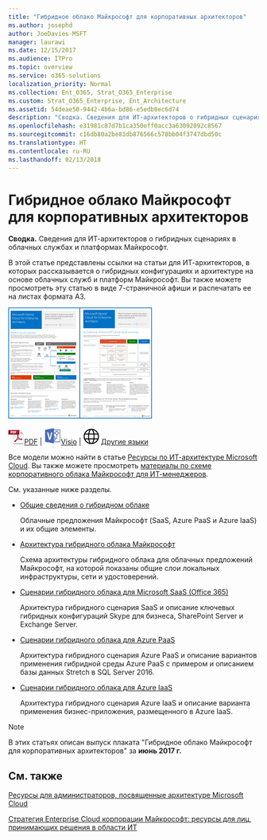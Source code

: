 ```yaml
---
title: "Гибридное облако Майкрософт для корпоративных архитекторов"
ms.author: josephd
author: JoeDavies-MSFT
manager: laurawi
ms.date: 12/15/2017
ms.audience: ITPro
ms.topic: overview
ms.service: o365-solutions
localization_priority: Normal
ms.collection: Ent_O365, Strat_O365_Enterprise
ms.custom: Strat_O365_Enterprise, Ent_Architecture
ms.assetid: 54deae50-9442-4b6a-bd86-e5edb0ec6d74
description: "Сводка. Сведения для ИТ-архитекторов о гибридных сценариях в облачных службах и платформах Майкрософт."
ms.openlocfilehash: e31981c87d7b1ca350eff0acc3a63092092c8567
ms.sourcegitcommit: c16db80a2be81db876566c578bb04f3747dbd50c
ms.translationtype: HT
ms.contentlocale: ru-RU
ms.lasthandoff: 02/13/2018
---
```

# <a name="microsoft-hybrid-cloud-for-enterprise-architects"></a>Гибридное облако Майкрософт для корпоративных архитекторов

 **Сводка.** Сведения для ИТ-архитекторов о гибридных сценариях в облачных службах и платформах Майкрософт.
  
В этой статье представлены ссылки на статьи для ИТ-архитекторов, в которых рассказывается о гибридных конфигурациях и архитектуре на основе облачных служб и платформ Майкрософт. Вы также можете просмотреть эту статью в виде 7-страничной афиши и распечатать ее на листах формата A3.
  
[![Эскиз: модель гибридного облака Майкрософт](images/Hybrid_Poster/Hybrid_Cloud_Thumbnail.png)](https://www.microsoft.com/download/details.aspx?id=54424
)
  
![PDF-файл](images/Common_Images/PDFIcon.png)[PDF](https://go.microsoft.com/fwlink/p/?linkid=842082) | ![Файл Visio](images/Common_Images/VisioIcon.png)[Visio](https://go.microsoft.com/fwlink/p/?linkid=842083) | ![Страница с версиями на других языках](images/Common_Images/GlobeIcon.png)
[Другие языки](https://www.microsoft.com/download/details.aspx?id=54424)
  
Все модели можно найти в статье [Ресурсы по ИТ-архитектуре Microsoft Cloud](microsoft-cloud-it-architecture-resources.md). Вы также можете просмотреть [материалы по схеме корпоративного облака Майкрософт для ИТ-менеджеров](https://aka.ms/cloudarchitecture).
  
См. указанные ниже разделы.
  
- [Общие сведения о гибридном облаке](hybrid-cloud-overview.md)
    
    Облачные предложения Майкрософт (SaaS, Azure PaaS и Azure IaaS) и их общие элементы.
    
- [Архитектура гибридного облака Майкрософт](architecture-of-microsoft-hybrid-cloud-scenarios.md)
    
    Схема архитектуры гибридного облака для облачных предложений Майкрософт, на которой показаны общие слои локальных инфраструктуры, сети и удостоверений.
    
- [Сценарии гибридного облака для Microsoft SaaS (Office 365)](hybrid-cloud-scenarios-for-microsoft-saas-office-365.md)
    
    Архитектура гибридного сценария SaaS и описание ключевых гибридных конфигураций Skype для бизнеса, SharePoint Server и Exchange Server.
    
- [Сценарии гибридного облака для Azure PaaS](hybrid-cloud-scenarios-for-azure-paas.md)
    
    Архитектура гибридного сценария Azure PaaS и описание вариантов применения гибридной среды Azure PaaS с примером и описанием базы данных Stretch в SQL Server 2016.
    
- [Сценарии гибридного облака для Azure IaaS](hybrid-cloud-scenarios-for-azure-iaas.md)
    
    Архитектура гибридного сценария Azure IaaS и описание варианта применения бизнес-приложения, размещенного в Azure IaaS.
    
> [!NOTE]
> В этих статьях описан выпуск плаката "Гибридное облако Майкрософт для корпоративных архитекторов" за **июнь 2017 г.**
  
## <a name="see-also"></a>См. также

[Ресурсы для администраторов, посвященные архитектуре Microsoft Cloud](microsoft-cloud-it-architecture-resources.md)

[Стратегия Enterprise Cloud корпорации Майкрософт: ресурсы для лиц, принимающих решения в области ИТ](https://sway.com/FJ2xsyWtkJc2taRD)



